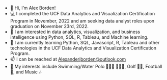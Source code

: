 - 👋 Hi, I’m Alex Borden!
-  💻 I completed the UCF Data Analytics and Visualization Certification Program in November, 2022 and am seeking data analyst roles upon graduation on November 23rd, 2022. 
- 👀 I am interested in data analytics, visualization, and business intelligence using Python, SQL, R, Tableau, and Machine learning.
- 🌱 I am currently learning Python, SQL, Javascript, R, Tableau and other technologies in the UCF Data Analytics and Visualization Certification Program.
- 📫 I can be reached at Alexanderjborden@outlook.com
- 🏁 My interests include Swimming/Water Polo 🏊🏼‍♂️ 🤽🏻‍♂️, Golf 🏌️‍♂️, Football 🏈, and Music 🎶

<!---
ABorden23/ABorden23 is a ✨ special ✨ repository because its `README.md` (this file) appears on your GitHub profile.
You can click the Preview link to take a look at your changes.
--->
